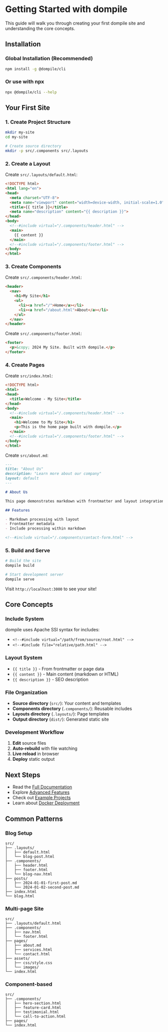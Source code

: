 # Getting Started with dompile

This guide will walk you through creating your first dompile site and understanding the core concepts.

## Installation

### Global Installation (Recommended)

```bash
npm install -g @dompile/cli
```

### Or use with npx

```bash
npx @dompile/cli --help
```

## Your First Site

### 1. Create Project Structure

```bash
mkdir my-site
cd my-site

# Create source directory
mkdir -p src/.components src/.layouts
```

### 2. Create a Layout

Create `src/.layouts/default.html`:

```html
<!DOCTYPE html>
<html lang="en">
<head>
  <meta charset="UTF-8">
  <meta name="viewport" content="width=device-width, initial-scale=1.0">
  <title>{{ title }}</title>
  <meta name="description" content="{{ description }}">
</head>
<body>
  <!--#include virtual="/.components/header.html" -->
  <main>
    {{ content }}
  </main>
  <!--#include virtual="/.components/footer.html" -->
</body>
</html>
```

### 3. Create Components

Create `src/.components/header.html`:

```html
<header>
  <nav>
    <h1>My Site</h1>
    <ul>
      <li><a href="/">Home</a></li>
      <li><a href="/about.html">About</a></li>
    </ul>
  </nav>
</header>
```

Create `src/.components/footer.html`:

```html
<footer>
  <p>&copy; 2024 My Site. Built with dompile.</p>
</footer>
```

### 4. Create Pages

Create `src/index.html`:

```html
<!DOCTYPE html>
<html>
<head>
  <title>Welcome - My Site</title>
</head>
<body>
  <!--#include virtual="/.components/header.html" -->
  <main>
    <h1>Welcome to My Site</h1>
    <p>This is the home page built with dompile.</p>
  </main>
  <!--#include virtual="/.components/footer.html" -->
</body>
</html>
```

Create `src/about.md`:

```markdown
---
title: "About Us"
description: "Learn more about our company"
layout: default
---

# About Us

This page demonstrates markdown with frontmatter and layout integration.

## Features

- Markdown processing with layout
- Frontmatter metadata
- Include processing within markdown

<!--#include virtual="/.components/contact-form.html" -->
```

### 5. Build and Serve

```bash
# Build the site
dompile build

# Start development server
dompile serve
```

Visit `http://localhost:3000` to see your site!

## Core Concepts

### Include System

dompile uses Apache SSI syntax for includes:

- `<!--#include virtual="/path/from/source/root.html" -->`
- `<!--#include file="relative/path.html" -->`

### Layout System


- `{{ title }}` - From frontmatter or page data
- `{{ content }}` - Main content (markdown or HTML)
- `{{ description }}` - SEO description

### File Organization

- **Source directory** (`src/`): Your content and templates
- **Components directory** (`.components/`): Reusable includes
- **Layouts directory** (`.layouts/`): Page templates
- **Output directory** (`dist/`): Generated static site

### Development Workflow

1. **Edit** source files
2. **Auto-rebuild** with file watching
3. **Live reload** in browser
4. **Deploy** static output

## Next Steps

- Read the [Full Documentation](../README.md)
- Explore [Advanced Features](advanced-features.md)
- Check out [Example Projects](../example/)
- Learn about [Docker Deployment](docker-usage.md)

## Common Patterns

### Blog Setup

```
src/
├── .layouts/
│   ├── default.html
│   └── blog-post.html
├── .components/
│   ├── header.html
│   ├── footer.html
│   └── blog-nav.html
├── posts/
│   ├── 2024-01-01-first-post.md
│   └── 2024-01-02-second-post.md
├── index.html
└── blog.html
```

### Multi-page Site

```
src/
├── .layouts/default.html
├── .components/
│   ├── nav.html
│   └── footer.html
├── pages/
│   ├── about.md
│   ├── services.html
│   └── contact.html
├── assets/
│   ├── css/style.css
│   └── images/
└── index.html
```

### Component-based

```
src/
├── .components/
│   ├── hero-section.html
│   ├── feature-card.html
│   ├── testimonial.html
│   └── call-to-action.html
├── pages/
└── index.html
```